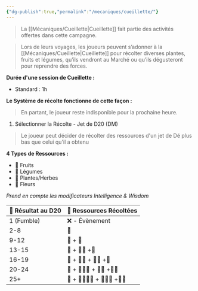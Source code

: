 ```yaml
---
{"dg-publish":true,"permalink":"/mecaniques/cueillette/"}
---
```


> La [[Mécaniques/Cueillette\|Cueillette]] fait partie des activités offertes dans cette campagne.

> Lors de leurs voyages, les joueurs peuvent s’adonner à la [[Mécaniques/Cueillette\|Cueillette]] pour récolter diverses plantes, fruits et légumes, qu’ils vendront au Marché ou qu’ils dégusteront pour reprendre des forces.

**Durée d'une session de Cueillette :** 

- Standard : 1h

**Le Système de récolte fonctionne de cette façon  :**

>  En partant, le joueur reste indisponible pour la prochaine heure.

1. Sélectionner la Récolte - Jet de D20 (DM)

> Le joueur peut décider de récolter des ressources d'un jet de Dé plus bas que celui qu'il a obtenu

**4 Types de Ressources :** 

- 🍓 Fruits
- 🥕 Légumes
- 🍃 Plantes/Herbes
- 🌸 Fleurs

*Prend en compte les modificateurs Intelligence & Wisdom*

| 🎲 Résultat au D20 | 🏹 Ressources Récoltées      |
| ------------------ | ---------------------------- |
| 1 (Fumble)         | ❌ - Évènement                |
| 2-8                | 🍃                           |
| 9-12               | 🍃 + 🍓                      |
| 13-15              | 🍃 + 🍓🍓 +🥕                |
| 16-19              | 🌸 + 🍃🍃 + 🍓🍓 +🥕         |
| 20-24              | 🌸 + 🍃🍃🍃 + 🍓🍓 +🥕🥕     |
| 25+                | 🌸 + 🍃🍃🍃🍃 + 🍓🍓🍓 +🥕🥕 |
